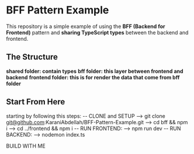 # BFF Pattern Example

This repository is a simple example of using the **BFF (Backend for Frontend)** pattern and **sharing TypeScript types** between the backend and frontend.

## The Structure

**shared folder: contain types**
**bff folder: this layer between frontend and backend**
**frontend folder: this is for render the data that come from bff folder**

## Start From Here

starting by following this steps:
    -- CLONE and SETUP
    --> git clone git@github.com:KaraniAbdellah/BFF-Pattern-Example.git
    --> cd bff && npm i
    --> cd ../frontend && npm i
    -- RUN FRONTEND:
    --> npm run dev
    -- RUN BACKEND:
    --> nodemon index.ts

BUILD WITH <a src="https://www.linkedin.com/in/abdellah-karani-965928294/">ME</a>


